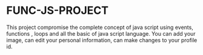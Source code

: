 # FUNC-JS-PROJECT
This project compromise the complete concept of java script using events, functions , loops and all the basic of java script language.
You can add your image, can edit your personal information, can make changes to your profile id.
